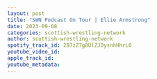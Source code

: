 ```yaml
---
layout: post
title: "SWN Podcast On Tour | Ellie Armstrong"
date: 2023-09-08
categories: scottish-wrestling-network
author: scottish-wrestling-network
spotify_track_id: 2B7zZ7g8UlZJDysnhHhrL0
youtube_video_id: 
apple_track_id: 
youtube_metadata: 
---
```

